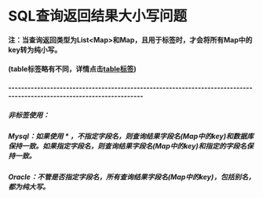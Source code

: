 # SQL查询返回结果大小写问题

#### 注：当查询返回类型为List&lt;Map&gt;和Map，且用于标签时，才会将所有Map中的key转为纯小写。

#### \(table标签略有不同，详情点击[table标签](/ji-ben-biao-dan-kong-jian/tablebiao-qian-3010-zhu-3011.md)\)

#### ----------------------------------------------------------------------------------------------------------------------

##### 非标签使用：

##### Mysql：如果使用 \* ，不指定字段名，则查询结果字段名\(Map中的key\)和数据库保持一致。如果指定字段名，则查询结果字段名\(Map中的key\)和指定的字段名保持一致。

##### Oracle：不管是否指定字段名，所有查询结果字段名\(Map中的key\)，包括别名，都为纯大写。



